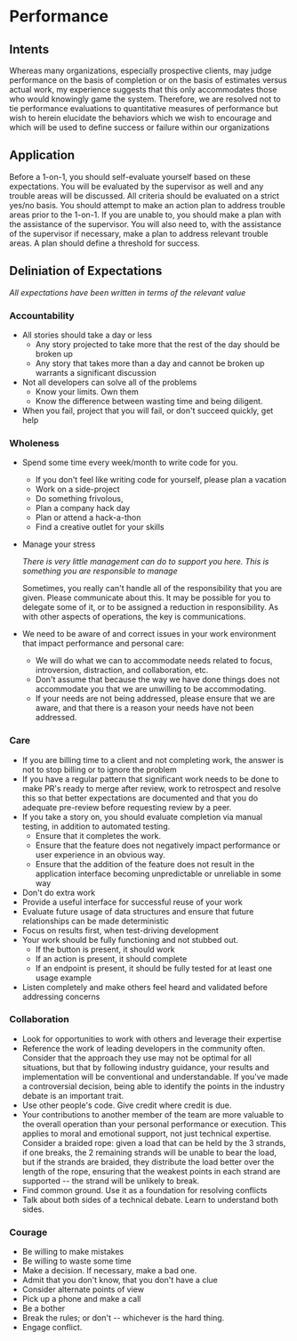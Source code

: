 # Performance
## Intents

Whereas many organizations, especially prospective clients, may judge performance on the basis of completion or on the basis of estimates versus actual work, my experience suggests that this only accommodates those who would knowingly game the system. Therefore, we are resolved not to tie performance evaluations to quantitative measures of performance but wish to herein elucidate the behaviors which we wish to encourage and which will be used to define success or failure within our organizations

## Application

Before a 1-on-1, you should self-evaluate yourself based on these expectations.  You will be evaluated by the supervisor as well and any trouble areas will be discussed.  All criteria should be evaluated on a strict yes/no basis.  You should attempt to make an action plan to address trouble areas prior to the 1-on-1.  If you are unable to, you should make a plan with the assistance of the supervisor.  You will also need to, with the assistance of the supervisor if necessary, make a plan to address relevant trouble areas.  A plan should define a threshold for success.

## Deliniation of Expectations

*All expectations have been written in terms of the relevant value*

### Accountability

- All stories should take a day or less
  - Any story projected to take more that the rest of the day should be broken up
  - Any story that takes more than a day and cannot be broken up warrants a significant discussion
- Not all developers can solve all of the problems
  - Know your limits. Own them
  - Know the difference between wasting time and being diligent.
- When you fail, project that you will fail, or don't succeed quickly, get help

### Wholeness

- Spend some time every week/month to write code for you.
  - If you don't feel like writing code for yourself, please plan a vacation
  - Work on a side-project
  - Do something frivolous,
  - Plan a company hack day
  - Plan or attend a hack-a-thon
  - Find a creative outlet for your skills
- Manage your stress

  *There is very little management can do to support you here.  This is something you are responsible to manage*

  Sometimes, you really can't handle all of the responsibility that you are given.  Please communicate about this. It may be possible for you to delegate some of it, or to be assigned a reduction in responsibility.  As with other aspects of operations, the key is communications.

- We need to be aware of and correct issues in your work environment that impact performance and personal care:
  - We will do what we can to accommodate needs related to focus, introversion, distraction, and collaboration, etc.
  - Don't assume that because the way we have done things does not accommodate you that we are unwilling to be accommodating.
  - If your needs are not being addressed, please ensure that we are aware, and that there is a reason your needs have not been addressed.

### Care

- If you are billing time to a client and not completing work, the answer is not to stop billing or to ignore the problem
- If you have a regular pattern that significant work needs to be done to make PR's ready to merge after review, work to retrospect and resolve this so that better expectations are documented and that you do adequate pre-review before requesting review by a peer.
- If you take a story on, you should evaluate completion via manual testing, in addition to automated testing.
  - Ensure that it completes the work.
  - Ensure that the feature does not negatively impact performance or user experience in an obvious way.
  - Ensure that the addition of the feature does not result in the application interface becoming unpredictable or unreliable in some way
- Don't do extra work
- Provide a useful interface for successful reuse of your work
- Evaluate future usage of data structures and ensure that future relationships can be made deterministic
- Focus on results first, when test-driving development
- Your work should be fully functioning and not stubbed out.
  - If the button is present, it should work
  - If an action is present, it should complete
  - If an endpoint is present, it should be fully tested for at least one usage example
- Listen completely and make others feel heard and validated before addressing concerns

### Collaboration

- Look for opportunities to work with others and leverage their expertise
- Reference the work of leading developers in the community often.  Consider that the approach they use may not be optimal for all situations, but that by following industry guidance, your results and implementation will be conventional and understandable.  If you've made a controversial decision, being able to identify the points in the industry debate is an important trait.
- Use other people's code.  Give credit where credit is due.
- Your contributions to another member of the team are more valuable to the overall operation than your personal performance or execution.  This applies to moral and emotional support, not just technical expertise.
  Consider a braided rope: given a load that can be held by the 3 strands, if one breaks, the 2 remaining strands will be unable to bear the load, but if the strands are braided, they distribute the load better over the length of the rope, ensuring that the weakest points in each strand are supported -- the strand will be unlikely to break.
- Find common ground.  Use it as a foundation for resolving conflicts
- Talk about both sides of a technical debate.  Learn to understand both sides.

### Courage

- Be willing to make mistakes
- Be willing to waste some time
- Make a decision.  If necessary, make a bad one.
- Admit that you don't know, that you don't have a clue
- Consider alternate points of view
- Pick up a phone and make a call
- Be a bother
- Break the rules; or don't -- whichever is the hard thing.
- Engage conflict.
